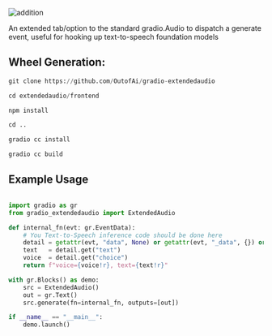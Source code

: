 ![addition](https://github.com/user-attachments/assets/c6615c87-336b-4a0c-b0bb-7173378b1405)


An extended tab/option to the standard gradio.Audio to dispatch a generate event, useful for hooking up text-to-speech foundation models

## Wheel Generation:
```python
git clone https://github.com/OutofAi/gradio-extendedaudio
```

```python
cd extendedaudio/frontend
```

```python
npm install
```

```python
cd ..
```

```python
gradio cc install 
```

```python
gradio cc build 
```

## Example Usage

```python

import gradio as gr
from gradio_extendedaudio import ExtendedAudio

def internal_fn(evt: gr.EventData):
    # You Text-to-Speech inference code should be done here
    detail = getattr(evt, "data", None) or getattr(evt, "_data", {}) or {}
    text   = detail.get("text")
    voice  = detail.get("choice")
    return f"voice={voice!r}, text={text!r}"

with gr.Blocks() as demo:
    src = ExtendedAudio()
    out = gr.Text()
    src.generate(fn=internal_fn, outputs=[out])

if __name__ == "__main__":
    demo.launch()

```
